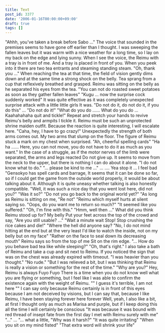 ```yaml
---
title: Text
post_id: 3377
date: '2006-01-16T00:00:00+09:00'
draft: true
tags: []
---
```


"Ahhh, you've taken a break before Sabo ..." The voice that sounded in the premises seems to have gone off earlier than I thought. I was sweeping the fallen leaves but it was warm with a nice weather for a long time, so I lay on my back on the edge and lying sunny. When I see the voice, the Reimu with a tray is in front of me. And a tray is placed in front of you. When you peek into it there are two tea entrants and steaming standing steam. "Oh, thank you ..." When reaching the tea at that time, the field of vision gently dims down and at the same time a strong shock on the belly. Tea sprang from a cup that reflexively breathed and grasped. Reimu was sitting on the belly as he separated his eyes from the tea. "You can not do roasted sweet potatoes as soon as they gather fallen leaves" "Kugu ... now the surprise cock suddenly worked" It was quite effective as it was completely unexpected surprise attack with a little little girls It was. "Do not do it, do not do it, if you do this" ... "Do not do it!" "What do you do ...... What do you do ... Kaahahahaha quit and tickle!" Repeat and stretch your hands to revive Reimu's belly and armpits I tickle it. Reimu must be such an unprotected shrine maiden outfit. Because the reaction is quite interesting, I will escalate here. "Caha, hey, I have to go crazy!" Unexpectedly the strength of both arms comes out. My two arms that slump on the floor. The figure of Reimu stuck a mark on my chest when surprised. "Ah, cheerful spelling cards" "Ha ha ...... Here, you can not move, you do not have to do it as much as you want." In the case of a struggle, as if the motor nerves of the limb were separated, the arms and legs reacted Do not give up. It seems to move from the neck to the upper, but there is nothing I can do about it alone. "I do not know what to do." "... please be kind to me ..." ... .... Yea stop it ... I feel bad "Gensokyo has spell cards and barrage, It seems that it can be done so far, so if I could get the game from the outside world properly, it would be about talking about it. Although it is quite uneasy whether talking is also honestly compatible. "Well, it was such a nice day that you went lost here, did not you?" "Was it so?" "Do not you go back to the original world yet?" "As long as Reimu is sitting on me, "Re not" "Reimu which myself hurts at silent saying so. "Oops, do you want me to return so much?" "It seemed like you suffered." "Oh, I'm fine with this." "Hmm, well then ..." What did you think Reimu stood up for? My belly Put your feet across the top of the crowd and say, "Are you still usable? ..." "Wait a minute wait Stop! Stop crushing the rice cakes and die!" "Where the hell did anyone say? "No, I do not mind hitting at the end but at the very least I'd like to watch the inside, not on my belly but on my face" "Rather on the face to seal down its decreasing mouth" Reimu says so from the top of me Sit on the rim edge. "... How do you behave bad tea like while sleeping?" "Oh, that's right." I also take a bath of Reimu and take a cup and sit next to Reimu. If you noticed the sign that was on the chest was already expired with timeout. "I was heavier than you thought." "No rude." "But I was relieved a bit, but I was thinking that Reimu is really a vision or something for the rest of the time." "Why are you?" Hey, Reimu is always Fuyo Fuyo There is a time when you do not know well what you are flying or something, but I feel like I was able to confirm the existence again with the weight of Reimu. "" I guess it's terrible, I am not here "" I can say only because Reimu certainly is in front of this eyes because I am not deceived by visions, but I can say that, because I like Reimu, I have been staying forever here forever Well, yeah, I also like a bit, at first I thought only as much as Marisa and purple, but if I keep doing this all the time I will certainly be conscious "It was because it was bound with red thread of insept fate from the first day I met with Reimu surely with me" "..." ... "... what a little, "Why was it harsh?" "It was quite irritating" "When you sit on my mind fisted" "That extra word will shrink your life"
